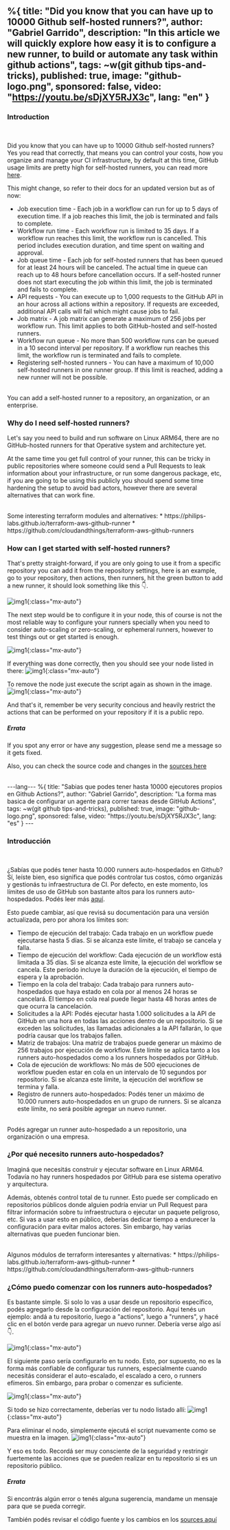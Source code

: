 %{
  title: "Did you know that you can have up to 10000 Github self-hosted runners?",
  author: "Gabriel Garrido",
  description: "In this article we will quickly explore how easy it is to configure a new runner, to build or automate
  any task within github actions",
  tags: ~w(git github tips-and-tricks),
  published: true,
  image: "github-logo.png",
  sponsored: false,
  video: "https://youtu.be/sDjXY5RJX3c",
  lang: "en"
}
---

### **Introduction**
<br />

Did you know that you can have up to 10000 Github self-hosted runners?
Yes you read that correctly, that means you can control your costs, how you organize and manage your CI infrastructure,
by default at this time, GitHub usage limits are pretty high for self-hosted runners, you can read more [here](https://docs.github.com/en/actions/hosting-your-own-runners/managing-self-hosted-runners/about-self-hosted-runners#usage-limits).
<br />

This might change, so refer to their docs for an updated version but as of now:
* Job execution time - Each job in a workflow can run for up to 5 days of execution time. If a job reaches this limit, the job is terminated and fails to complete.
* Workflow run time - Each workflow run is limited to 35 days. If a workflow run reaches this limit, the workflow run is cancelled. This period includes execution duration, and time spent on waiting and approval.
* Job queue time - Each job for self-hosted runners that has been queued for at least 24 hours will be canceled. The actual time in queue can reach up to 48 hours before cancellation occurs. If a self-hosted runner does not start executing the job within this limit, the job is terminated and fails to complete.
* API requests - You can execute up to 1,000 requests to the GitHub API in an hour across all actions within a repository. If requests are exceeded, additional API calls will fail which might cause jobs to fail.
* Job matrix - A job matrix can generate a maximum of 256 jobs per workflow run. This limit applies to both GitHub-hosted and self-hosted runners.
* Workflow run queue - No more than 500 workflow runs can be queued in a 10 second interval per repository. If a workflow run reaches this limit, the workflow run is terminated and fails to complete.
* Registering self-hosted runners - You can have a maximum of 10,000 self-hosted runners in one runner group. If this limit is reached, adding a new runner will not be possible.

<br />
You can add a self-hosted runner to a repository, an organization, or an enterprise. 
<br />

### **Why do I need self-hosted runners?**

Let's say you need to build and run software on Linux ARM64, there are no GitHub-hosted runners for that Operative
system and architecture yet.
<br />

At the same time you get full control of your runner, this can be tricky in public repositories where someone could send
a Pull Requests to leak information about your infrastructure, or run some dangerous package, etc, if you are going to
be using this publicly you should spend some time hardening the setup to avoid bad actors, however there are several
alternatives that can work fine.

<br />
Some interesting terraform modules and alternatives:
* https://philips-labs.github.io/terraform-aws-github-runner
* https://github.com/cloudandthings/terraform-aws-github-runners

### **How can I get started with self-hosted runners?**

That's pretty straight-forward, if you are only going to use it from a specific repository you can add it from the
repository settings, here is an example, go to your repository, then actions, then runners, hit the green button to add
a new runner, it should look something like this 👇.

![img1](/images/github-selfhosted-1.png){:class="mx-auto"}

The next step would be to configure it in your node, this of course is not the most reliable way to configure your
runners specially when you need to consider auto-scaling or zero-scaling, or ephemeral runners, however to test things
out or get started is enough.

![img1](/images/github-selfhosted-console-1.png){:class="mx-auto"}

If everything was done correctly, then you should see your node listed in there:
![img1](/images/github-selfhosted-2.png){:class="mx-auto"}

To remove the node just execute the script again as shown in the image.
![img1](/images/github-selfhosted-3.png){:class="mx-auto"}

And that's it, remember be very security concious and heavily restrict the actions that can be performed on your
repository if it is a public repo.

##### **Errata**
If you spot any error or have any suggestion, please send me a message so it gets fixed.

Also, you can check the source code and changes in the [sources here](https://github.com/kainlite/tr)

<br />
---lang---
%{
  title: "Sabias que podes tener hasta 10000 ejecutores propios en Github Actions?",
  author: "Gabriel Garrido",
  description: "La forma mas basica de configurar un agente para correr tareas desde GitHub Actions",
  tags: ~w(git github tips-and-tricks),
  published: true,
  image: "github-logo.png",
  sponsored: false,
  video: "https://youtu.be/sDjXY5RJX3c",
  lang: "es"
}
---

### **Introducción**
<br />

¿Sabías que podés tener hasta 10.000 runners auto-hospedados en Github? 
Sí, leíste bien, eso significa que podés controlar tus costos, cómo organizás y gestionás tu infraestructura de CI. 
Por defecto, en este momento, los límites de uso de GitHub son bastante altos para los runners auto-hospedados. Podés leer más [aquí](https://docs.github.com/en/actions/hosting-your-own-runners/managing-self-hosted-runners/about-self-hosted-runners#usage-limits).
<br />

Esto puede cambiar, así que revisá su documentación para una versión actualizada, pero por ahora los límites son:
* Tiempo de ejecución del trabajo: Cada trabajo en un workflow puede ejecutarse hasta 5 días. Si se alcanza este límite, el trabajo se cancela y falla.
* Tiempo de ejecución del workflow: Cada ejecución de un workflow está limitada a 35 días. Si se alcanza este límite, la ejecución del workflow se cancela. Este período incluye la duración de la ejecución, el tiempo de espera y la aprobación.
* Tiempo en la cola del trabajo: Cada trabajo para runners auto-hospedados que haya estado en cola por al menos 24 horas se cancelará. El tiempo en cola real puede llegar hasta 48 horas antes de que ocurra la cancelación.
* Solicitudes a la API: Podés ejecutar hasta 1.000 solicitudes a la API de GitHub en una hora en todas las acciones dentro de un repositorio. Si se exceden las solicitudes, las llamadas adicionales a la API fallarán, lo que podría causar que los trabajos fallen.
* Matriz de trabajos: Una matriz de trabajos puede generar un máximo de 256 trabajos por ejecución de workflow. Este límite se aplica tanto a los runners auto-hospedados como a los runners hospedados por GitHub.
* Cola de ejecución de workflows: No más de 500 ejecuciones de workflow pueden estar en cola en un intervalo de 10 segundos por repositorio. Si se alcanza este límite, la ejecución del workflow se termina y falla.
* Registro de runners auto-hospedados: Podés tener un máximo de 10.000 runners auto-hospedados en un grupo de runners. Si se alcanza este límite, no será posible agregar un nuevo runner.

<br />
Podés agregar un runner auto-hospedado a un repositorio, una organización o una empresa.
<br />

### **¿Por qué necesito runners auto-hospedados?**

Imaginá que necesitás construir y ejecutar software en Linux ARM64. Todavía no hay runners hospedados por GitHub para ese sistema operativo y arquitectura.
<br />

Además, obtenés control total de tu runner. Esto puede ser complicado en repositorios públicos donde alguien podría enviar un Pull Request para filtrar información sobre tu infraestructura o ejecutar un paquete peligroso, etc. Si vas a usar esto en público, deberías dedicar tiempo a endurecer la configuración para evitar malos actores. Sin embargo, hay varias alternativas que pueden funcionar bien.

<br />
Algunos módulos de terraform interesantes y alternativas:
* https://philips-labs.github.io/terraform-aws-github-runner
* https://github.com/cloudandthings/terraform-aws-github-runners

### **¿Cómo puedo comenzar con los runners auto-hospedados?**

Es bastante simple. Si solo lo vas a usar desde un repositorio específico, podés agregarlo desde la configuración del repositorio. Aquí tenés un ejemplo: andá a tu repositorio, luego a "actions", luego a "runners", y hacé clic en el botón verde para agregar un nuevo runner. Debería verse algo así 👇.

![img1](/images/github-selfhosted-1.png){:class="mx-auto"}

El siguiente paso sería configurarlo en tu nodo. Esto, por supuesto, no es la forma más confiable de configurar tus runners, especialmente cuando necesitás considerar el auto-escalado, el escalado a cero, o runners efímeros. Sin embargo, para probar o comenzar es suficiente.

![img1](/images/github-selfhosted-console-1.png){:class="mx-auto"}

Si todo se hizo correctamente, deberías ver tu nodo listado allí:
![img1](/images/github-selfhosted-2.png){:class="mx-auto"}

Para eliminar el nodo, simplemente ejecutá el script nuevamente como se muestra en la imagen.
![img1](/images/github-selfhosted-3.png){:class="mx-auto"}

Y eso es todo. Recordá ser muy consciente de la seguridad y restringir fuertemente las acciones que se pueden realizar en tu repositorio si es un repositorio público.

##### **Errata**
Si encontrás algún error o tenés alguna sugerencia, mandame un mensaje para que se pueda corregir.

También podés revisar el código fuente y los cambios en los [sources aquí](https://github.com/kainlite/tr)

<br />
